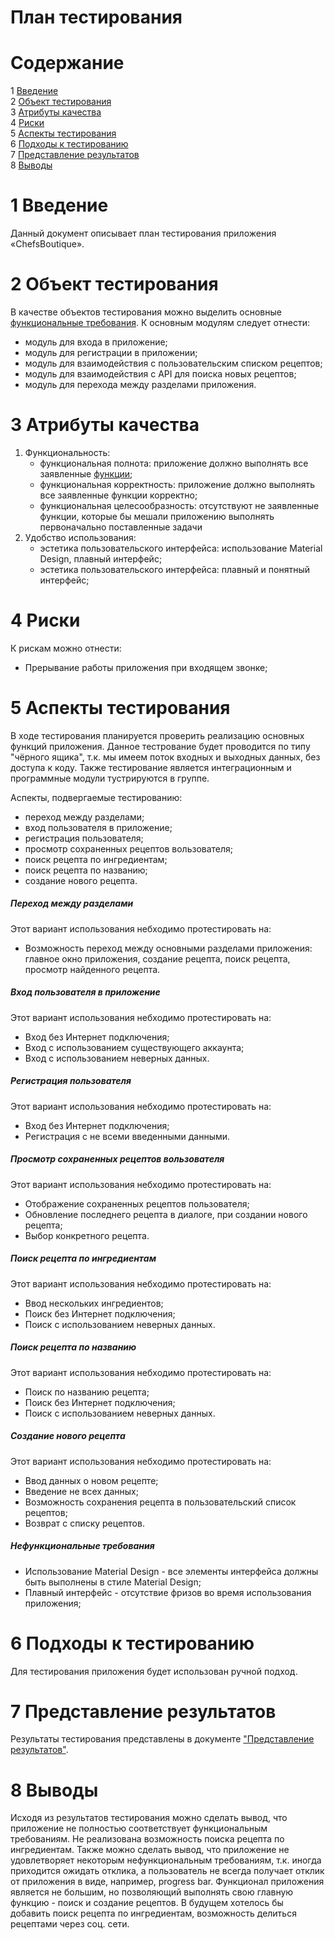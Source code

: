 # План тестирования  

# Содержание  
1 [Введение](#introduction)  
2 [Объект тестирования](#items)  
3 [Атрибуты качества](#quality)  
4 [Риски](#risk)  
5 [Аспекты тестирования](#features)  
6 [Подходы к тестированию](#approach)  
7 [Представление результатов](#pass)  
8 [Выводы](#conclusion)  

<a name="introduction"/>  

# 1 Введение  

Данный документ описывает план тестирования приложения «ChefsBoutique». 

<a name="items"/>  

# 2 Объект тестирования  

В качестве объектов тестирования можно выделить основные [функциональные требования](https://github.com/anyatsal/ChefsBoutique/blob/master/Documents/Requirements/Requirements%20Document.md). К основным модулям следует отнести:  
* модуль для входа в приложение;  
* модуль для регистрации в приложении;  
* модуль для взаимодействия с пользовательским списком рецептов;  
* модуль для взаимодействия с API для поиска новых рецептов;  
* модуль для перехода между разделами приложения.   

<a name="quality"/>  

# 3 Атрибуты качества  

1. Функциональность:  
    - функциональная полнота: приложение должно выполнять все заявленные [функции](https://github.com/anyatsal/ChefsBoutique/blob/master/Documents/Requirements/Requirements%20Document.md#functional_requirements);
    - функциональная корректность: приложение должно выполнять все заявленные функции корректно;  
    - функциональная целесообразность: отсутствуют не заявленные функции, которые бы мешали приложению выполнять первоначально поставленные задачи
2. Удобство использования:  
    - эстетика пользовательского интерфейса: использование Material Design, плавный интерфейс;  
    - эстетика пользовательского интерфейса: плавный и понятный интерфейс;  
    
<a name="risk"/>  

# 4 Риски  

К рискам можно отнести:  
* Прерывание работы приложения при входящем звонке;

<a name="features"/>  

# 5 Аспекты тестирования  

В ходе тестирования планируется проверить реализацию основных функций приложения. Данное тестрование будет проводится по типу "чёрного ящика", т.к. мы имеем поток входных и выходных данных, без доступа к коду. Также тестирование является интеграционным и программные модули тустрируются в группе.

Аспекты, подвергаемые тестированию:  
* переход между разделами; 
* вход пользователя в приложение;
* регистрация пользователя;
* просмотр сохраненных рецептов вользователя;
* поиск рецепта по ингредиентам;
* поиск рецепта по названию;
* создание нового рецепта.

##### Переход между разделами  
Этот вариант использования небходимо протестировать на:  
* Возможность переход между основными разделами приложения: главное окно приложения, создание рецепта, поиск рецепта, просмотр найденного рецепта.

##### Вход пользователя в приложение  
Этот вариант использования небходимо протестировать на:  
* Вход без Интернет подключения;  
* Вход с использованием существующего аккаунта;  
* Вход с использованием неверных данных.  

##### Регистрация пользователя  
Этот вариант использования небходимо протестировать на:  
* Вход без Интернет подключения;  
* Регистрация с не всеми введенными данными.  

##### Просмотр сохраненных рецептов вользователя  
Этот вариант использования небходимо протестировать на:  
* Отображение сохраненных рецептов пользователя;  
* Обновление последнего рецепта в диалоге, при создании нового рецепта;  
* Выбор конкретного рецепта.  

##### Поиск рецепта по ингредиентам  
Этот вариант использования небходимо протестировать на:  
* Ввод нескольких ингредиентов;  
* Поиск без Интернет подключения;  
* Поиск с использованием неверных данных.  

##### Поиск рецепта по названию  
Этот вариант использования небходимо протестировать на:  
* Поиск по названию рецепта;  
* Поиск без Интернет подключения;  
* Поиск с использованием неверных данных.  

##### Создание нового рецепта  
Этот вариант использования небходимо протестировать на:  
* Ввод данных о новом рецепте;  
* Введение не всех данных;   
* Возможность сохранения рецепта в пользовательский список рецептов;  
* Возврат с списку рецептов.   

##### Нефункциональные требования  

* Использование Material Design - все элементы интерфейса должны быть выполнены в стиле Material Design;  
* Плавный интерфейс - отсутствие фризов во время использования приложения;  

<a name="approach"/>  

# 6 Подходы к тестированию  

Для тестирования приложения будет использован ручной подход.  

<a name="pass"/>  

# 7 Представление результатов  

Результаты тестирования представлены в документе ["Представление результатов"](https://github.com/Khrifon/TRTPO_Project/blob/master/Test/TestResults.md).  

<a name="conclusion"/>  

# 8 Выводы  

Исходя из результатов тестирования можно сделать вывод, что приложение не полностью соответствует функциональным требованиям. Не реализована возможность поиска рецепта по ингредиентам. Также можно сделать вывод, что приложение не удовлетворяет некоторым нефункциональным требованиям, т.к. иногда приходится ожидать отклика, а пользователь не всегда получает отклик от приложения в виде, например, progress bar. Функционал приложения является не большим, но позволяющий выполнять свою главную функцию - поиск и создание рецептов. В будущем хотелось бы добавить поиск рецепта по ингредиентам, возможность делиться рецептами через соц. сети.


